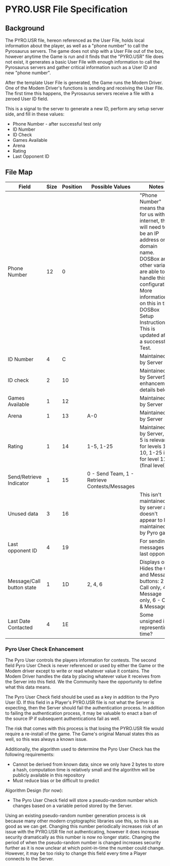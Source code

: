 # PYRO.USR File Specification

## Background
The PYRO.USR file, hereon referenced as the User File, holds local information about the player, as well as a "phone number" to call the Pyrosaurus servers.
The game does not ship with a User File out of the box, however anytime the Game is run and it finds that the "PYRO.USR" file does not exist, it generates a basic User File with enough information to call the Pyrosaurus servers and gather critical information such as a User ID and new "phone number".

After the template User File is generated, the Game runs the Modem Driver. One of the Modem Driver's functions is sending and receiving the User FIle.
The first time this happens, the Pyrosaurus servers receive a file with a zeroed User ID field. 

This is a signal to the server to generate a new ID, perform any setup server side, and fill in these values:
 * Phone Number - after successful test only
 * ID Number
 * ID Check
 * Games Available
 * Arena
 * Rating
 * Last Opponent ID

## File Map
Field|Size|Position|Possible Values|Notes
---|---|---|---|---
Phone Number|12|0| |"Phone Number" means that for us with internet, this will need to be an IP address or domain name. DOSBox and other variants are able to handle this configuration. More information on this in the DOSBox Setup Instructions. This is updated after a successful Test.||
ID Number|4|C| |Maintained by Server||
ID check|2|10| |Maintained by ServerSee enhancement details below||
Games Available|1|12| |Maintained by Server||
Arena|1|13|A-0|Maintained by Server||
Rating|1|14|1-5, 1-25|Maintained by Server, 1-5 is relevant for levels 1 - 10, 1-25 is for level 11 (final level)||
Send/Retrieve Indicator|1|15|0 - Send Team, 1 - Retrieve Contests/Messages| ||
Unused data|3|16| |This isn't maintained by server and doesn't appear to be maintained by Pyro game||
Last opponent ID|4|19| |For sending messages to last opponent ||
Message/Call button state|1|1D|2, 4, 6|Displays or Hides the Call and Message buttons: 2 - Call only, 4 - Message only, 6 - Call & Message||
Last Date Contacted|4|1E| |Some unsigned int representing time?||

### Pyro User Check Enhancement
The Pyro User controls the players information for contests.
The second field Pyro User Check is never referenced or used by either the Game or the Modem driver except to write or read whatever value it contains.
The Modem Driver handles the data by placing whatever value it receives from the Server into this field.
We the Community have the opportunity to define what this data means.

The Pyro User Check field should be used as a key in addition to the Pyro User ID. 
If this field in a Player's PYRO.USR file is not what the Server is expecting, then the Server should fail the authentication process.
In addition to failing the authentication process, it may be valuable to enact a ban of the source IP if subsequent authentications fail as well.

The risk that comes with this process is that losing the PYRO.USR file would require a re-install of the game.
The Game's original Manual states this as well, so this was always a known issue.

Additionally, the algorithm used to determine the Pyro User Check has the following requirements:
 * Cannot be derived from known data; since we only have 2 bytes to store a hash, computation time is relatively small and the algorithm will be publicly available in this repository
 * Must reduce bias or be difficult to predict

Algorithm Design (for now):

 * The Pyro User Check field will store a pseudo-random number which changes based on a variable period stored by the Server.

Using an existing pseudo-random number generation process is ok because many other modern cryptographic libraries use this, so this is as good as we can get.
Changing this number periodically increases risk of an issue with the PYRO.USR file not authenticating, however it does increase security dramatically as this number is now no longer static.
Changing the period of when the pseudo-random number is changed increases security further as it is now unclear at which point-in-time the number could change.
However, it may be too risky to change this field every time a Player connects to the Server.
